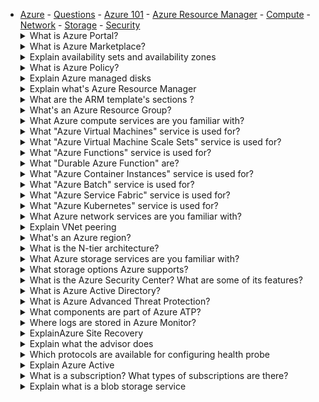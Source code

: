 - [Azure](#azure) - [Questions](#questions) - [Azure 101](#azure-101) - [Azure Resource Manager](#azure-resource-manager) - [Compute](#compute) - [Network](#network) - [Storage](#storage) - [Security](#security)<details> <summary>What is Azure Portal?</summary><br><b> [Microsoft Docs](https://docs.microsoft.com/en-us/learn/modules/intro-to-azure-fundamentals/what-is-microsoft-azure): "The Azure portal is a web-based, unified console that provides an alternative to command-line tools. With the Azure portal, you can manage your Azure subscription by using a graphical user interface." </b></details> <details> <summary>What is Azure Marketplace?</summary><br><b> [Microsoft Docs](https://docs.microsoft.com/en-us/learn/modules/intro-to-azure-fundamentals/what-is-microsoft-azure): "Azure marketplace helps connect users with Microsoft partners, independent software vendors, and startups that are offering their solutions and services, which are optimized to run on Azure." </b></details> <details> <summary>Explain availability sets and availability zones</summary><br><b> An availability set is a logical grouping of VMs that allows Azure to understand how your application is built to provide redundancyand availability. It is recommended that two or more VMs are created within an availability set to provide for a highly available application and to meet the 99.95% Azure SLA. </b></details> <details> <summary>What is Azure Policy?</summary><br><b> [Microsoft Learn](https://learn.microsoft.com/en-us/azure/governance/policy/overview): "Azure Policy helps to enforce organizational standards and to assess compliance at-scale. Through its compliance dashboard, it provides an aggregated view to evaluate the overall state of the environment, with the ability to drill down to the per-resource, per-policy granularity. It also helps to bring your resources to compliance through bulk remediation for existing resources and automatic remediation for new resources." </b></details> <details> <summary>Explain Azure managed disks</summary><br><b> </b></details><details> <summary>Explain what's Azure Resource Manager</summary><br><b> From [Azure docs](https://docs.microsoft.com/en-us/azure/azure-resource-manager/management/overview): "Azure Resource Manager is the deployment and management service for Azure. It provides a management layer that enables you to create, update, and delete resources in your Azure account. You use management features, like access control, locks, and tags, to secure and organize your resources after deployment." </b></details> <details> <summary>What are the ARM template's sections ?</summary><br><b> [Microsoft Learn](https://learn.microsoft.com/en-us/azure/azure-resource-manager/templates/overview): The template has the following sections: Parameters - Provide values during deployment that allow the same template to be used with different environments. Variables - Define values that are reused in your templates. They can be constructed from parameter values. User-defined functions - Create customized functions thatsimplify your template. Resources - Specify the resources to deploy. Outputs - Return values from the deployed resources. </b></details> <details> <summary>What's an Azure Resource Group?</summary><br><b> From [Azure docs](https://docs.microsoft.com/en-us/azure/azure-resource-manager/management/manage-resource-groups-portal): "A resource group is a container that holds related resources for an Azure solution. The resource group can include all the resources for the solution, or only those resources that you want to manage as a group." </b></details><details> <summary>What Azure compute services are you familiar with?</summary><br><b> * Azure Virtual Machines * Azure Batch * Azure Service Fabric * Azure Container Instances * Azure Virtual Machine Scale Sets </b></details> <details> <summary>What "Azure Virtual Machines" service is used for?</summary><br><b> Azure VMs support Windows and Linux OS. They can be used for hosting web servers, applications, backups, Databases, they can also be used as jump server or azure self-hosted agent for building and deploying apps. </b></details> <details> <summary>What "Azure Virtual Machine Scale Sets" service is used for?</summary><br><b> Scaling Linux or Windows virtual machines; it lets you create and manage a group of load balanced VMs. The number of VM instances can automatically increase or decrease in response to demand or a defined schedule. </b></details> <details> <summary>What "Azure Functions" service is used for?</summary><br><b> Azure Functions is the serverless compute service ofAzure. </b></details> <details> <summary>What "Durable Azure Function" are?</summary> <br> [Microsoft Learn](https://docs.microsoft.com/en-us/learn/modules/intro-to-azure-fundamentals/what-is-microsoft-azure): Durable Functions is an extension of Azure Functions that lets you write stateful functions in a serverless compute environment. </details> <details> <summary>What "Azure Container Instances" service is used for?</summary><br><b> Running containerized applications (without the need to provision virtual machines). </b></details> <details> <summary>What "Azure Batch" service is used for?</summary><br><b> Running parallel and high-performance computing applications </b></details> <details> <summary>What "Azure Service Fabric" service is used for?</summary><br><b> </b></details> <details> <summary>What "Azure Kubernetes" service is used for?</summary><br><b> </b></details><details> <summary>What Azure network services are you familiar with?</summary><br><b> </b></details> <details> <summary>Explain VNet peering</summary><br><b> VNet peering enables connecting virtual networks. This means that you can route traffic between resources of the connected VNets privately through IPv4 addresses. Connecting VNets within the same region is known as regional VNet Peering, however connecting VNets across Azure regions is known as global VNet Peering. </b></details> <details> <summary>What's an Azure region?</summary><br><b> An Azure region is a set of datacenters deployed within an interval-defined and connected through a dedicated regional low-latency network. </b></details> <details> <summary>What is the N-tier architecture?</summary><br><b> N-tier architecture divides an application into logical layers and physical tiers. Each layer has a specific responsibility. Tiers are physically separated, running on separate machines. An N-tier application can have aclosed layer architecture or an open layer architecture. N-tier architectures are typically implemented as infrastructure-as-service (IaaS) applications, with each tier running on a separate set of VMs </b></details><details> <summary>What Azure storage services are you familiar with?</summary><br><b> </b></details> <details> <summary>What storage options Azure supports?</summary><br><b> </b></details><details> <summary>What is the Azure Security Center? What are some of its features?</summary><br><b> It's a monitoring service that provides threat protection across all of the services in Azure. More specifically, it: * Provides security recommendations based on your usage * Monitors security settings and continuously all the services * Analyzes and identifies potential inbound attacks * Detects and blocks malware using machine learning </b></details> <details> <summary>What is Azure Active Directory?</summary><br><b> Azure AD is a cloud-based identity service. You can use it as a standalone service or integrate it with existing Active Directory service you already running. </b></details> <details> <summary>What is Azure Advanced Threat Protection?</summary><br><b> </b></details> <details> <summary>What components are part of Azure ATP?</summary><br><b> </b></details> <details> <summary>Where logs are stored in Azure Monitor?</summary><br><b> </b></details> <details> <summary>ExplainAzure Site Recovery</summary><br><b> </b></details> <details> <summary>Explain what the advisor does</summary><br><b> </b></details> <details> <summary>Which protocols are available for configuring health probe</summary><br><b> </b></details> <details> <summary>Explain Azure Active</summary><br><b> </b></details> <details> <summary>What is a subscription? What types of subscriptions are there?</summary><br><b> </b></details> <details> <summary>Explain what is a blob storage service</summary><br><b> </b></details>